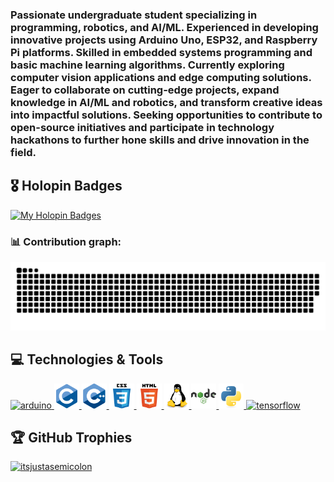 <h3 align="left"> Passionate undergraduate student specializing in programming, robotics, and AI/ML. Experienced in developing innovative projects using Arduino Uno, ESP32, and Raspberry Pi platforms. Skilled in embedded systems programming and basic machine learning algorithms. Currently exploring computer vision applications and edge computing solutions. Eager to collaborate on cutting-edge projects, expand knowledge in AI/ML and robotics, and transform creative ideas into impactful solutions. Seeking opportunities to contribute to open-source initiatives and participate in technology hackathons to further hone skills and drive innovation in the field.</h3>

## 🎖️ Holopin Badges
[![My Holopin Badges](https://holopin.me/dassohamofficial)](https://holopin.io/@dassohamofficial)

### :bar_chart: Contribution graph:

<div align="center">
<picture>
  <source media="(prefers-color-scheme: dark)" srcset="https://raw.githubusercontent.com/itsjustasemicolon/itsjustasemicolon/main/output/github-contribution-grid-snake-dark.svg">
  <source media="(prefers-color-scheme: light)" srcset="https://raw.githubusercontent.com/itsjustasemicolon/itsjustasemicolon/main/output/github-contribution-grid-snake.svg">
  <img alt="github contribution grid snake animation" src="https://raw.githubusercontent.com/itsjustasemicolon/itsjustasemicolon/main/output/github-contribution-grid-snake.svg">
</picture>
</div>

## 💻 Technologies & Tools</h3>
<p align="left"> <a href="https://www.arduino.cc/" target="_blank" rel="noreferrer"> <img src="https://cdn.worldvectorlogo.com/logos/arduino-1.svg" alt="arduino" width="40" height="40"/> </a> <a href="https://www.cprogramming.com/" target="_blank" rel="noreferrer"> <img src="https://raw.githubusercontent.com/devicons/devicon/master/icons/c/c-original.svg" alt="c" width="40" height="40"/> </a> <a href="https://www.w3schools.com/cpp/" target="_blank" rel="noreferrer"> <img src="https://raw.githubusercontent.com/devicons/devicon/master/icons/cplusplus/cplusplus-original.svg" alt="cplusplus" width="40" height="40"/> </a> <a href="https://www.w3schools.com/css/" target="_blank" rel="noreferrer"> <img src="https://raw.githubusercontent.com/devicons/devicon/master/icons/css3/css3-original-wordmark.svg" alt="css3" width="40" height="40"/> </a> <a href="https://www.w3.org/html/" target="_blank" rel="noreferrer"> <img src="https://raw.githubusercontent.com/devicons/devicon/master/icons/html5/html5-original-wordmark.svg" alt="html5" width="40" height="40"/> </a> <a href="https://www.linux.org/" target="_blank" rel="noreferrer"> <img src="https://raw.githubusercontent.com/devicons/devicon/master/icons/linux/linux-original.svg" alt="linux" width="40" height="40"/> </a> <a href="https://nodejs.org" target="_blank" rel="noreferrer"> <img src="https://raw.githubusercontent.com/devicons/devicon/master/icons/nodejs/nodejs-original-wordmark.svg" alt="nodejs" width="40" height="40"/> </a> <a href="https://www.python.org" target="_blank" rel="noreferrer"> <img src="https://raw.githubusercontent.com/devicons/devicon/master/icons/python/python-original.svg" alt="python" width="40" height="40"/> </a> <a href="https://www.tensorflow.org" target="_blank" rel="noreferrer"> <img src="https://www.vectorlogo.zone/logos/tensorflow/tensorflow-icon.svg" alt="tensorflow" width="40" height="40"/> </a> </p>


## 🏆 GitHub Trophies
<a href="https://github.com/ryo-ma/github-profile-trophy"><img src="https://github-profile-trophy.vercel.app/?username=itsjustasemicolon&theme=onedark" alt="itsjustasemicolon" />

